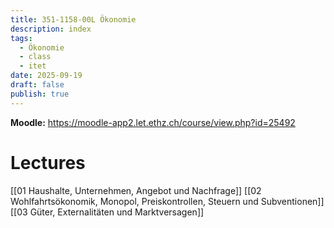 ```yaml
---
title: 351-1158-00L Ökonomie
description: index
tags:
  - Ökonomie
  - class
  - itet
date: 2025-09-19
draft: false
publish: true
---
```

**Moodle:** https://moodle-app2.let.ethz.ch/course/view.php?id=25492  
# Lectures
[[01 Haushalte, Unternehmen, Angebot und Nachfrage]]
[[02 Wohlfahrtsökonomik, Monopol, Preiskontrollen, Steuern und Subventionen]]
[[03 Güter, Externalitäten und Marktversagen]]